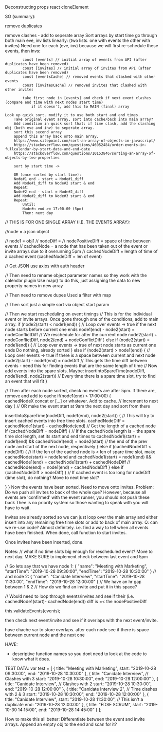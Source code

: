 Deconstructing props
react cloneElement
<!-- 
Process:
1# Remove duplicates
2# reschedule events that are outside of work hours (Go over invites (for loop) & check if time is free or not. if free add to event list.)
	- external list of unused events
3# add possible invites to time slots
	- external list of unsused invites
4# fill in unused events
5# fill in unused invites
 -->

SO (summary):
<!-- 
process:
-Remove duplicates
-Sort events array and inv array according to date and time
-main algo
  -Push overlapping events to a latter time
  -Do nothing for back-to-back events
  -Store time differences between events
  -
-if event is after 5pm add to eventCache. Seperate caches as we will merge events back into main array before invites
-End up with two arrays. Events and Invites. These have no clashing nodes with time spaces between events.
-First loop through eventCache to merge events back in.


- Main algorithm:
   This will sort events into the main array by comparing times
   - events will be merged into main first as these have been confirmed
   - 
- Once main array finalised, display events -->




remove duplicates

remove clashes - add to seperate array
Sort arrays by start time
	go through both main eve, inv lists linearly:
	(two lists. one with events the other with invites)
		Need one for each (eve, inv) because we will first re-schedule these events, then invs:

		    const [events] // initial array of events from API (after duplicates have been removed)
    		const [invites] // initial array of invites from API (after duplicates have been removed)
    		const [eventsCache] // removed events that clashed with other events
    		const [invitesCache] // removed invites that clashed with other invites

			take first node in [events] and check if next event clashes (compare end time with next nodes start time)
				if it doesn't, add this to MAIN (final) array

	Look up quick sort. modify it to use both start and end times.
		Take original event array, sort into cache/back into main array?
		Add condition in quick sort that: if time clash, add the clashing obj (both eve and inv) to seperate array.
		sort this second array
		append this array back onto main array.
		https://www.sitepoint.com/sort-an-array-of-objects-in-javascript/
		https://stackoverflow.com/questions/46052484/order-events-in-fullcalendar-by-start-date-and-end-date
		https://stackoverflow.com/questions/10153846/sorting-an-array-of-objects-by-two-properties

		sort by start time -> 

		OR (once sorted by start time):
		Node#1 end - start = Node#1_diff
		Add Node#1_diff to Node#2 start & end
		Repeat:
		Node#2 end - start = Node#2_diff
		Add Node#2_diff to Node#3 start & end
		Repeat:
			Until:
			Node#n end >= 17:00:00 (5pm)
			Then: next day







// THIS IS FOR ONE SINGLE ARRAY (I.E. THE EVENTS ARRAY):

//node = a json object

// node1 = obj1
// nodeDiff = 
// nodePositiveDiff = space of time between events
// cachedNode = a node that has been taken out of the event or invite arrays due to it overunning 5pm
// cachedNodeDiff = length of time of a cached event (cachedNodeDiff = len of event)

// Get JSON
use axios with auth header 

// Then need to rename object parameter names so they work with the calendar plugin
Use map() to do this, just assigning the data to new property names in new array 

// Then need to remove dupes
Used a filter with map

// Then sort
just a simple sort via object start param

// Then we start rescheduling on event timings
// This is for the individual event or invite arrays. Once gone through one of the conditions, add to main array. 
if (node2(start) < node1(end)) {                                    // Loop over events -> true if the next node starts before current one ends
  node1(end) - node2(start) = nodeConflictDiff                      // We reschedule for after the currrent node
  node2(start) + nodeConflictDiff, node2(end) + nodeConflictDiff
} else if (node2(start) = node1(end)) {                             // Loop over events -> true of next node starts as current one ends
  Do nothing, already sorted
} else if (node2(start) > node1(end)) {                             // Loop over events -> true if there is a space between current and next node
  node2(start) - node1(end) = nodeDiff                      // This gets the time diff between events - need this for finding events that are the same length of time
  // Now add events into the spare slots. Maybe:
  insertIntoSpareTime(nodeDiff, node1(end), node2(start))   // Every time there is a spare time slot, try to find an event that will fit
}

// Then after each node sorted, check no events are after 5pm. If there are, remove and add to cache
if(node1(end) > 17:00:00) {                
  cachedNodeX concat or [...] or whatever. Add to cache.
  // Increment to next day
}
// OR make the event start at 9am the next day and sort from there

insertIntoSpareTime(nodeDiff, node1(end), node2(start)) {               // This will try to insert cached events into free time slots.
  cachedNodeDiff = cachedNode1(start) - cachedNode(end)                 // Get the length of a cached node
  If (cachedNodeDiff = nodeDiff) {                                      // If the cachedNode length is = the spare time slot length, set its start and end times to 
  cachedNode1(start) = node1(end) && cachedNode1(end) = node2(start)    // the end of the prev node and start of the next node, respectively
  } else if (cachedNodeDiff < nodeDiff) {                               // If the len of the cached node is < len of spare time slot, make cachedNode(start) = node1end and
    cachedNode1(start) = node1(end) && cachedNode1(end) = cachedNode1(start) + cachedNodeDiff   // cachedNode(end) = node1(end) + cachedNodeDiff
  } else if (cachedNodeDiff > nodeDiff) {                               // If cached event is too long for nodeDiff (time slot), do nothing? Move to next time slot?

  }
}
Now the events have been sorted. Need to move onto invites.
  Problem: Do we push all invites to back of the whole que?
  However, because all events are 'confirmed' with the event runner, you should not push these back
  Thee is no priority system so those wanting to speak with you will have to wait.

Invites are already sorted so we can just loop over the main array and either
  insert into any remaining free time slots
  or add to back of main array.
  Q: can we re-use code? Almost definitely.
  i.e. find a way to tell when all events have been finished. When done, call function to start invites. 

Once invites have been inserted, done.

Notes:
// what if no time slots big enough for rescheduled event? Move to next day. MAKE SURE to implement check between last event and 5pm


  // So lets say that we have node 1:
  {
    "name": "Meeting with Marketing",
    "startTime": "2019-10-28 09:30:00",
    "endTime": "2019-10-28 10:30:00"
  }
  // and node 2:
  {
    "name": "Canidate Interview",
    "startTime": "2019-10-28 11:30:00",
    "endTime": "2019-10-28 12:00:00"
  }
  // We have an hr gap between 1 & 2
  // How do we find an invite and put it in this space?

  // Would need to loop through events/invites and see if their (i.e. cachedNode1(start)- cachedNode(end)) diff is =< the nodePositiveDiff


this.validateEvents(events);

then check next event/invite and see if it overlaps with the next event/invite.

have chache var to store overlaps. after each node see if there is space between current node and the next one


HAVE:
- descriptive function names so you dont need to look at the code to know what it does.


TEST DATA:
      var test = [
        {
          title: "Meeting with Marketing",
          start: "2019-10-28 09:30:00",
          end: "2019-10-28 10:30:00"
        },
        {
          title: "Canidate Interview",  // Clashes with 3
          start: "2019-10-28 10:30:00",
          end: "2019-10-28 12:00:00"
        },
        {
          title: "Canidate Interview",  // Clashes with 2
          start: "2019-10-28 10:30:00",
          end: "2019-10-28 12:00:00"
        },
        {
          title: "Canidate Interview 2",  // Time clashes with 2 & 3
          start: "2019-10-28 10:30:00",
          end: "2019-10-28 12:00:00"
        },
        {
          title: "Canidate Interview",
          start: "2019-10-28 11:30:00",   // This isn't a duplicate
          end: "2019-10-28 12:00:00"
        },
        {
          title: "FDSE SCRUM",
          start: "2019-10-30 14:15:00",
          end: "2019-10-28 14:45:00"
        }
      ];

How to make this all better:
Differentiate between the event and invite arrays. Append an empty obj to the end and scan for it?